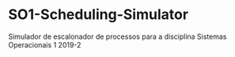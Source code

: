 # SO1-Scheduling-Simulator
Simulador de escalonador de processos para a disciplina Sistemas Operacionais 1 2019-2
